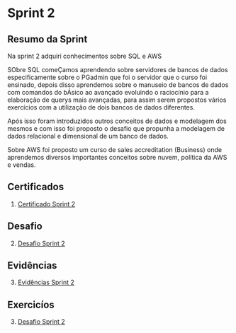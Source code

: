# Sprint 2

## Resumo da Sprint 

Na sprint 2 adquiri conhecimentos sobre SQL e AWS

SObre SQL comeÇamos aprendendo sobre servidores de bancos de dados especificamente sobre o PGadmin que foi o servidor que o curso foi ensinado, depois disso aprendemos sobre o manuseio de bancos de dados com comandos do bÁsico ao avançado evoluindo o raciocínio para a elaboração de querys mais avançadas, para assim serem propostos vários exercícios com a utilização de dois bancos de dados diferentes. 

Após isso foram introduzidos outros conceitos de dados e modelagem dos mesmos e com isso foi proposto o desafio que propunha a modelagem de dados relacional e dimensional de um banco de dados.

Sobre AWS foi proposto um curso de sales accreditation (Business) onde aprendemos diversos importantes conceitos sobre nuvem, política da AWS e vendas.

## Certificados

1. [Certificado Sprint 2](https://github.com/AnaAndrade03/PB-Compass/tree/main/Sprint_2/Certificados)

## Desafio 

2. [Desafio Sprint 2](https://github.com/AnaAndrade03/PB-Compass/tree/main/Sprint_2/Desafio)

## Evidências

3. [Evidências Sprint 2](https://github.com/AnaAndrade03/PB-Compass/tree/main/Sprint_2/Evid%C3%AAncias)

## Exercicíos

3. [Desafio Sprint 2](https://github.com/AnaAndrade03/PB-Compass/tree/main/Sprint_2/Exerc%C3%ADcios)


